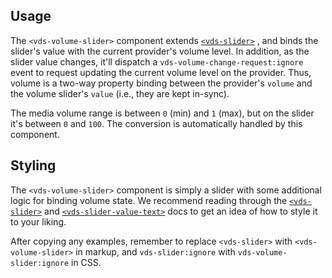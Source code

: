 ## Usage

The `<vds-volume-slider>` component extends [`<vds-slider>`](../slider/index.md) , and binds the
slider's value with the current provider's volume level. In addition, as the slider value changes,
it'll dispatch a `vds-volume-change-request:ignore` event to request updating the current volume
level on the provider. Thus, volume is a two-way property binding between the
provider's `volume` and the volume slider's `value` (i.e., they are kept in-sync).

The media volume range is between `0` (min) and `1` (max), but on the slider it's between `0` and
`100`. The conversion is automatically handled by this component.

<slot name="usage" />

## Styling

The `<vds-volume-slider>` component is simply a slider with some additional logic for binding volume state.
We recommend reading through the [`<vds-slider>`](../slider/index.md) and
[`<vds-slider-value-text>`](../slider-value-text/index.md) docs to get an idea of how to style
it to your liking.

After copying any examples, remember to replace `<vds-slider>` with
`<vds-volume-slider>` in markup, and `vds-slider:ignore` with `vds-volume-slider:ignore` in CSS.
